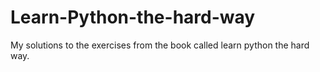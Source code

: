 # Learn-Python-the-hard-way
My solutions to the exercises from the book called learn python the hard way. 
